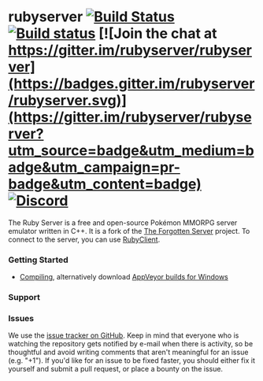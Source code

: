 
rubyserver [![Build Status](https://travis-ci.org/rubyserver/rubyserver.svg?branch=master)](https://travis-ci.org/rubyserver/rubyserver/) [![Build status](https://ci.appveyor.com/api/projects/status/w3kku4h3thpvaopv/branch/master?svg=true)](https://ci.appveyor.com/project/Leohige/rubyserver) [![Join the chat at https://gitter.im/rubyserver/rubyserver](https://badges.gitter.im/rubyserver/rubyserver.svg)](https://gitter.im/rubyserver/rubyserver?utm_source=badge&utm_medium=badge&utm_campaign=pr-badge&utm_content=badge) [![Discord](https://img.shields.io/discord/402528955535458342.svg)](https://discord.gg/XTrZGpy)
===============

The Ruby Server is a free and open-source Pokémon MMORPG server emulator written in C++. It is a fork of the [The Forgotten Server](https://github.com/otland/forgottenserver) project. To connect to the server, you can use [RubyClient](https://github.com/rubyserver/rubyclient).

### Getting Started

* [Compiling](https://rubyserver.github.io/rubyserver/#/compiling), alternatively download [AppVeyor builds for Windows](https://ci.appveyor.com/project/Leohige/rubyserver)

### Support

### Issues

We use the [issue tracker on GitHub](https://github.com/rubyserver/rubyserver/issues). Keep in mind that everyone who is watching the repository gets notified by e-mail when there is activity, so be thoughtful and avoid writing comments that aren't meaningful for an issue (e.g. "+1"). If you'd like for an issue to be fixed faster, you should either fix it yourself and submit a pull request, or place a bounty on the issue.

